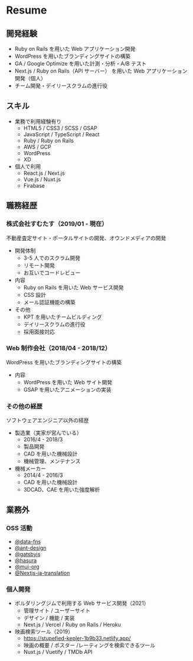 # Resume

## 開発経験

- Ruby on Rails を用いた Web アプリケーション開発
- WordPress を用いたブランディングサイトの構築
- GA / Google Optimize を用いた計測・分析・A/B テスト
- Next.js / Ruby on Rails（API サーバー） を用いた Web アプリケーション開発（個人）
- チーム開発・デイリースクラムの進行役

## スキル

- 業務で利用経験有り
  - HTML5 / CSS3 / SCSS / GSAP
  - JavaScript / TypeScript / React
  - Ruby / Ruby on Rails
  - AWS / GCP
  - WordPress
  - XD
- 個人で利用
  - React.js / Next.js
  - Vue.js / Nuxt.js
  - Firabase

## 職務経歴

### 株式会社すむたす（2019/01 - 現在）

不動産査定サイト・ポータルサイトの開発、オウンドメディアの開発

- 開発体制
  - 3-5 人でのスクラム開発
  - リモート開発
  - お互いでコードレビュー
- 内容
  - Ruby on Rails を用いた Web サービス開発
  - CSS 設計
  - メール認証機能の構築
- その他
  - KPT を用いたチームビルディング
  - デイリースクラムの進行役
  - 採用面接対応

### Web 制作会社（2018/04 - 2018/12）

WordPress を用いたブランディングサイトの構築

- 内容
  - WordPress を用いた Web サイト開発
  - GSAP を用いたアニメーションの実装

### その他の経歴

ソフトウェアエンジニア以外の経歴

- 製造業（実家が営んでいる）
  - 2016/4 - 2018/3
  - 製品開発
  - CAD を用いた機械設計
  - 機械管理、メンテナンス
- 機械メーカー
  - 2014/4 - 2016/3
  - CAD を用いた機械設計
  - 3DCAD、CAE を用いた強度解析

## 業務外

### OSS 活動

- [@data-fns](https://github.com/date-fns/date-fns)
- [@ant-design](https://github.com/ant-design/ant-design)
- [@gatsbyjs](https://github.com/gatsbyjs/gatsby-ja)
- [@hasura](https://github.com/hasura/graphql-engine)
- [@mui-org](https://github.com/mui-org/material-ui)
- [@Nextjs-ja-translation](https://github.com/Nextjs-ja-translation/Nextjs-ja-translation-docs)

### 個人開発

- ボルダリングジムで利用する Web サービス開発（2021）
  - 管理サイト / ユーザーサイト
  - デザイン / 機能 / 実装
  - Next.js / Vercel / Ruby on Rails / Heroku
- 映画検索ツール（2019）
  - https://stupefied-kepler-1b9b33.netlify.app/
  - 映画の概要 / ポスター /レーティングを検索できるツール
  - Nuxt.js / Vuetify / TMDb API
